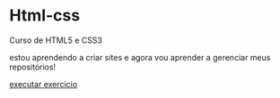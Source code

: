 # Html-css
Curso de HTML5 e CSS3

estou aprendendo a criar sites e agora vou aprender a gerenciar meus repositórios!

<a href="https://gustavoolv14.github.io/Html-css/ex011/index.html">executar exercicio</a>